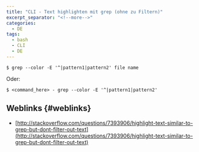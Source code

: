 ```yaml
---
title: "CLI - Text highlighten mit grep (ohne zu Filtern)"
excerpt_separator: "<!--more-->"
categories:
  - DE
tags:
  - bash
  - CLI
  - DE
---
```



```
$ grep --color -E '^|pattern1|pattern2' file name
```

Oder:

```
$ <command_here> - grep --color -E '^|pattern1|pattern2'
```

## Weblinks {#weblinks}

* [http://stackoverflow.com/questions/7393906/highlight-text-similar-to-grep-but-dont-filter-out-text](http://stackoverflow.com/questions/7393906/highlight-text-similar-to-grep-but-dont-filter-out-text)



